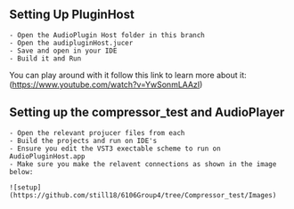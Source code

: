 ## Setting Up PluginHost

    - Open the AudioPlugin Host folder in this branch
    - Open the audipluginHost.jucer
    - Save and open in your IDE
    - Build it and Run

You can play around with it follow this link to learn more about it:(https://www.youtube.com/watch?v=YwSonmLAAzI)

## Setting up the compressor_test and AudioPlayer
    - Open the relevant projucer files from each
    - Build the projects and run on IDE's 
    - Ensure you edit the VST3 exectable scheme to run on AudioPluginHost.app
    - Make sure you make the relavent connections as shown in the image below:
    
    ![setup](https://github.com/still18/6106Group4/tree/Compressor_test/Images)
    
    
    
